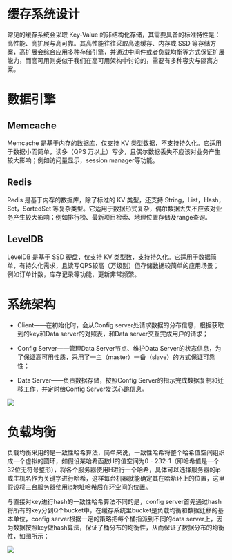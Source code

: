 # 缓存系统设计

常见的缓存系统会采取 Key-Value 的非结构化存储，其需要具备的标准特性是：高性能、高扩展与高可靠。其高性能往往采取高速缓存、内存或 SSD 等存储方案，高扩展会综合应用多种存储引擎，并通过中间件或者负载均衡等方式保证扩展能力，而高可用则类似于我们在高可用架构中讨论的，需要有多种容灾与隔离方案。

# 数据引擎

## Memcache

Memcache 是基于内存的数据库，仅支持 KV 类型数据，不支持持久化。它适用于数据小而简单，读多（QPS 万以上）写少，且偶尔数据丢失不应该对业务产生较大影响；例如访问量显示，session manager等功能。

## Redis

Redis 是基于内存的数据库，除了标准的 KV 类型，还支持 String，List，Hash，Set，SortedSet 等复杂类型。它适用于数据形式复杂，偶尔数据丢失不应该对业务产生较大影响；例如排行榜、最新项目检索、地理位置存储及range查询。

## LevelDB

LevelDB 是基于 SSD 硬盘，仅支持 KV 类型数，支持持久化。它适用于数据简单，有持久化需求，且读写QPS较高（万级别）但存储数据较简单的应用场景；例如订单计数，库存记录等功能，更新非常频繁。

# 系统架构

- Client——在初始化时，会从Config server处请求数据的分布信息，根据获取到的key和Data server的对照表，和Data server交互完成用户的请求；

- Config Server——管理Data Server节点、维护Data Server的状态信息，为了保证高可用性质，采用了一主（master）一备（slave）的方式保证可靠性；

- Data Server——负责数据存储，按照Config Server的指示完成数据复制和迁移工作，并定时给Config Server发送心跳信息。

![](https://i.postimg.cc/TPLrJ7V9/image.png)

# 负载均衡

负载均衡采用的是一致性哈希算法，简单来说，一致性哈希将整个哈希值空间组织成一个虚拟的圆环，如假设某哈希函数H的值空间为0 - 232-1（即哈希值是一个32位无符号整形），将各个服务器使用H进行一个哈希，具体可以选择服务器的ip或主机名作为关键字进行哈希，这样每台机器就能确定其在哈希环上的位置，这里假设将三台服务器使用ip地址哈希后在环空间的位置。

与直接对key进行hash的一致性哈希算法不同的是，config server首先通过hash将所有的key分到Q个bucket中，在缓存系统里bucket是负载均衡和数据迁移的基本单位，config server根据一定的策略把每个桶指派到不同的data server上，因为数据按照key做hash算法，保证了桶分布的均衡性，从而保证了数据分布的均衡性，如图所示：

![](https://i.postimg.cc/P5GyGPXZ/image.png)

